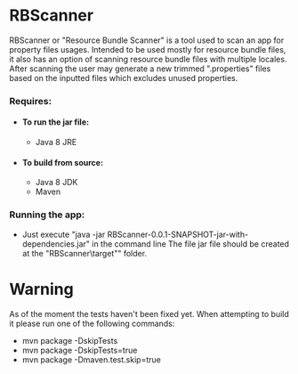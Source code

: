 # RBScanner
RBScanner or "Resource Bundle Scanner" is a tool used to scan an app for property files usages. 
Intended to be used mostly for resource bundle files, it also has an option of scanning resource bundle files with multiple locales. 
After scanning the user may generate a new trimmed ".properties" files based on the inputted files which excludes unused properties.


### Requires:
* #### To run the jar file:
   - Java 8 JRE
* #### To build from source:
   - Java 8 JDK
   - Maven


### Running the app:
*  Just execute "java -jar RBScanner-0.0.1-SNAPSHOT-jar-with-dependencies.jar" in the command line
  The file jar file should be created at the "RBScanner\target\"" folder. 
# Warning
As of the moment the tests haven't been fixed yet. When attempting to build it please run one of the following commands:
* mvn package -DskipTests
* mvn package -DskipTests=true 
* mvn package -Dmaven.test.skip=true 